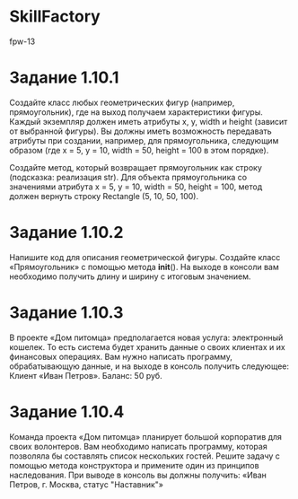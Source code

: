 # SkillFactory
fpw-13

# Задание 1.10.1
Создайте класс любых геометрических фигур (например, прямоугольник), где на выход получаем характеристики фигуры.
Каждый экземпляр должен иметь атрибуты x, y, width и height (зависит от выбранной фигуры).
Вы должны иметь возможность передавать атрибуты при создании, например, для прямоугольника, следующим образом (где x = 5, y = 10, width = 50, height = 100 в этом порядке).

Создайте метод, который возвращает прямоугольник как строку (подсказка: реализация str). Для объекта прямоугольника со значениями атрибута x = 5, y = 10, width = 50, height = 100, метод должен вернуть строку Rectangle (5, 10, 50, 100).

# Задание 1.10.2
Напишите код для описания геометрической фигуры.  Создайте  класс  «Прямоугольник» с помощью метода  __init__(). На выходе в консоли вам необходимо получить длину и ширину с итоговым значением. 

# Задание 1.10.3
В  проекте «Дом питомца» предполагается новая услуга: электронный кошелек. То есть система будет хранить данные о своих клиентах и их финансовых операциях. 
Вам нужно написать программу, обрабатывающую данные, и на выходе в консоль получить следующее: Клиент «Иван Петров». Баланс: 50 руб.

# Задание 1.10.4
Команда проекта «Дом питомца» планирует большой корпоратив для своих волонтеров. Вам необходимо написать программу, которая позволяла бы составлять список нескольких гостей. Решите задачу с помощью метода конструктора и примените один из принципов наследования.
При выводе в консоль вы должны получить:  «Иван Петров, г. Москва, статус "Наставник"»
